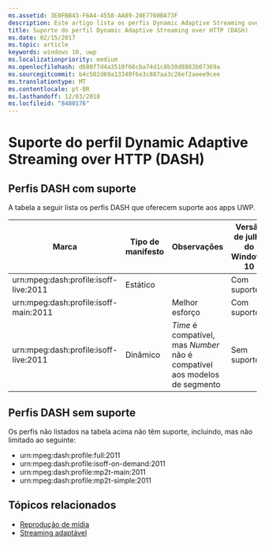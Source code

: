 ```yaml
---
ms.assetid: 3E0FBB43-F6A4-4558-AA89-20E7760BA73F
description: Este artigo lista os perfis Dynamic Adaptive Streaming over HTTP (DASH) compatíveis com os apps UWP.
title: Suporte do perfil Dynamic Adaptive Streaming over HTTP (DASH)
ms.date: 02/15/2017
ms.topic: article
keywords: windows 10, uwp
ms.localizationpriority: medium
ms.openlocfilehash: d680f7d4a3510f66cba74d1c8b30d8883b07369a
ms.sourcegitcommit: b4c502d69a13340f6e3c887aa3c26ef2aeee9cee
ms.translationtype: MT
ms.contentlocale: pt-BR
ms.lasthandoff: 12/03/2018
ms.locfileid: "8480176"
---
```

# <a name="dynamic-adaptive-streaming-over-http-dash-profile-support"></a>Suporte do perfil Dynamic Adaptive Streaming over HTTP (DASH)


## <a name="supported-dash-profiles"></a>Perfis DASH com suporte
A tabela a seguir lista os perfis DASH que oferecem suporte aos apps UWP.

|Marca | Tipo de manifesto | Observações|Versão de julho do Windows 10|Windows 10, versão 1511|Windows 10, versão 1607 |Windows 10, versão 1607 |Windows 10, versão 1703|
|----------------|------|-------|-----------|--------------|---------|-------|--------|
|urn:mpeg&#58;dash:profile:isoff-live:2011 | Estático |     |Com suporte            |  Com suporte              | Com suporte        |Com suporte| Com suporte|
|urn:mpeg&#58;dash:profile:isoff-main:2011 |        | Melhor esforço | Com suporte            |  Com suporte              | Com suporte        |Com suporte| Com suporte|
|urn:mpeg&#58;dash:profile:isoff-live:2011 | Dinâmico | $Time$ é compatível, mas $Number$ não é compatível aos modelos de segmento | Sem suporte            | Sem suporte              | Sem suporte        |Sem suporte| Com suporte|


## <a name="unsupported-dash-profiles"></a>Perfis DASH sem suporte
Os perfis não listados na tabela acima não têm suporte, incluindo, mas não limitado ao seguinte:

* urn:mpeg&#58;dash:profile:full:2011
* urn:mpeg&#58;dash:profile:isoff-on-demand:2011
* urn:mpeg&#58;dash:profile:mp2t-main:2011
* urn:mpeg&#58;dash:profile:mp2t-simple:2011


## <a name="related-topics"></a>Tópicos relacionados

* [Reprodução de mídia](media-playback.md)
* [Streaming adaptável](adaptive-streaming.md)
 

 




